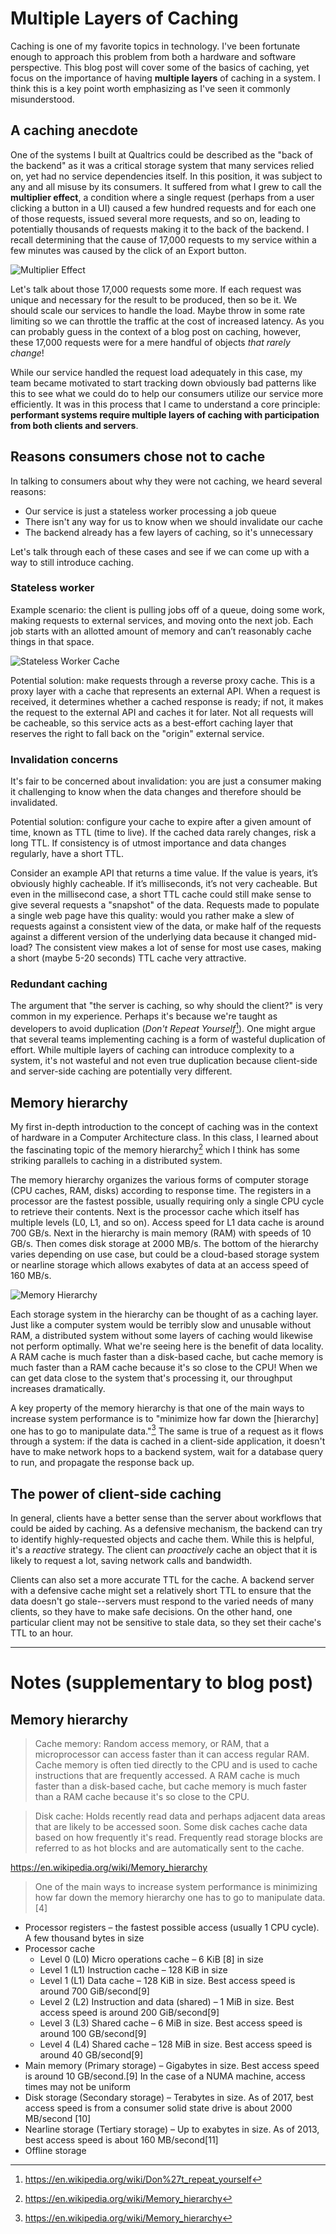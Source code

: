 # Multiple Layers of Caching

Caching is one of my favorite topics in technology. I've been fortunate enough to approach this problem from both a hardware and software perspective. This blog post will cover some of the basics of caching, yet focus on the importance of having **multiple layers** of caching in a system. I think this is a key point worth emphasizing as I've seen it commonly misunderstood.

## A caching anecdote

One of the systems I built at Qualtrics could be described as the "back of the backend" as it was a critical storage system that many services relied on, yet had no service dependencies itself. In this position, it was subject to any and all misuse by its consumers. It suffered from what I grew to call the **multiplier effect**, a condition where a single request (perhaps from a user clicking a button in a UI) caused a few hundred requests and for each one of those requests, issued several more requests, and so on, leading to potentially thousands of requests making it to the back of the backend. I recall determining that the cause of 17,000 requests to my service within a few minutes was caused by the click of an Export button.

![Multiplier Effect](../static/public/images/caching-multiplier-effect.png)

Let's talk about those 17,000 requests some more. If each request was unique and necessary for the result to be produced, then so be it. We should scale our services to handle the load. Maybe throw in some rate limiting so we can throttle the traffic at the cost of increased latency. As you can probably guess in the context of a blog post on caching, however, these 17,000 requests were for a mere handful of objects _that rarely change_!

While our service handled the request load adequately in this case, my team became motivated to start tracking down obviously bad patterns like this to see what we could do to help our consumers utilize our service more efficiently. It was in this process that I came to understand a core principle: **performant systems require multiple layers of caching with participation from both clients and servers**.

## Reasons consumers chose not to cache

In talking to consumers about why they were not caching, we heard several reasons:

* Our service is just a stateless worker processing a job queue
* There isn't any way for us to know when we should invalidate our cache
* The backend already has a few layers of caching, so it's unnecessary

Let's talk through each of these cases and see if we can come up with a way to still introduce caching.

### Stateless worker

Example scenario: the client is pulling jobs off of a queue, doing some work, making requests to external services, and moving onto the next job. Each job starts with an allotted amount of memory and can’t reasonably cache things in that space.

![Stateless Worker Cache](../static/public/images/caching-worker.png)

Potential solution: make requests through a reverse proxy cache. This is a proxy layer with a cache that represents an external API. When a request is received, it determines whether a cached response is ready; if not, it makes the request to the external API and caches it for later. Not all requests will be cacheable, so this service acts as a best-effort caching layer that reserves the right to fall back on the "origin" external service.

### Invalidation concerns

It's fair to be concerned about invalidation: you are just a consumer making it challenging to know when the data changes and therefore should be invalidated.

Potential solution: configure your cache to expire after a given amount of time, known as TTL (time to live). If the cached data rarely changes, risk a long TTL. If consistency is of utmost importance and data changes regularly, have a short TTL.

Consider an example API that returns a time value. If the value is years, it’s obviously highly cacheable. If it’s milliseconds, it’s not very cacheable. But even in the millisecond case, a short TTL cache could still make sense to give several requests a "snapshot" of the data. Requests made to populate a single web page have this quality: would you rather make a slew of requests against a consistent view of the data, or make half of the requests against a different version of the underlying data because it changed mid-load? The consistent view makes a lot of sense for most use cases, making a short (maybe 5-20 seconds) TTL cache very attractive.

### Redundant caching

The argument that "the server is caching, so why should the client?" is very common in my experience. Perhaps it's because we're taught as developers to avoid duplication (_Don't Repeat Yourself_[^1]). One might argue that several teams implementing caching is a form of wasteful duplication of effort. While multiple layers of caching can introduce complexity to a system, it's not wasteful and not even true duplication because client-side and server-side caching are potentially very different.

## Memory hierarchy

My first in-depth introduction to the concept of caching was in the context of hardware in a Computer Architecture class. In this class, I learned about the fascinating topic of the memory hierarchy[^2] which I think has some striking parallels to caching in a distributed system.

The memory hierarchy organizes the various forms of computer storage (CPU caches, RAM, disks) according to response time. The registers in a processor are the fastest possible, usually requiring only a single CPU cycle to retrieve their contents. Next is the processor cache which itself has multiple levels (L0, L1, and so on). Access speed for L1 data cache is around 700 GB/s. Next in the hierarchy is main memory (RAM) with speeds of 10 GB/s. Then comes disk storage at 2000 MB/s. The bottom of the hierarchy varies depending on use case, but could be a cloud-based storage system or nearline storage which allows exabytes of data at an access speed of 160 MB/s.

![Memory Hierarchy](../static/public/images/caching-memory-hierarchy.png)

Each storage system in the hierarchy can be thought of as a caching layer. Just like a computer system would be terribly slow and unusable without RAM, a distributed system without some layers of caching would likewise not perform optimally. What we're seeing here is the benefit of data locality. A RAM cache is much faster than a disk-based cache, but cache memory is much faster than a RAM cache because it's so close to the CPU! When we can get data close to the system that's processing it, our throughput increases dramatically.

A key property of the memory hierarchy is that one of the main ways to increase system performance is to "minimize how far down the [hierarchy] one has to go to manipulate data."[^2] The same is true of a request as it flows through a system: if the data is cached in a client-side application, it doesn't have to make network hops to a backend system, wait for a database query to run, and propagate the response back up.

## The power of client-side caching

In general, clients have a better sense than the server about workflows that could be aided by caching. As a defensive mechanism, the backend can try to identify highly-requested objects and cache them. While this is helpful, it's a _reactive_ strategy. The client can _proactively_ cache an object that it is likely to request a lot, saving network calls and bandwidth.

Clients can also set a more accurate TTL for the cache. A backend server with a defensive cache might set a relatively short TTL to ensure that the data doesn't go stale--servers must respond to the varied needs of many clients, so they have to make safe decisions. On the other hand, one particular client may not be sensitive to stale data, so they set their cache's TTL to an hour.

[^1]: https://en.wikipedia.org/wiki/Don%27t_repeat_yourself
[^2]: https://en.wikipedia.org/wiki/Memory_hierarchy

---

# Notes (supplementary to blog post)

## Memory hierarchy

> Cache memory: Random access memory, or RAM, that a microprocessor can access faster than it can access regular RAM. Cache memory is often tied directly to the CPU and is used to cache instructions that are frequently accessed. A RAM cache is much faster than a disk-based cache, but cache memory is much faster than a RAM cache because it's so close to the CPU.

> Disk cache: Holds recently read data and perhaps adjacent data areas that are likely to be accessed soon. Some disk caches cache data based on how frequently it's read. Frequently read storage blocks are referred to as hot blocks and are automatically sent to the cache.

https://en.wikipedia.org/wiki/Memory_hierarchy

> One of the main ways to increase system performance is minimizing how far down the memory hierarchy one has to go to manipulate data.[4]

- Processor registers – the fastest possible access (usually 1 CPU cycle). A few thousand bytes in size
- Processor cache
    - Level 0 (L0) Micro operations cache – 6 KiB [8] in size
    - Level 1 (L1) Instruction cache – 128 KiB in size
    - Level 1 (L1) Data cache – 128 KiB in size. Best access speed is around 700 GiB/second[9]
    - Level 2 (L2) Instruction and data (shared) – 1 MiB in size. Best access speed is around 200 GiB/second[9]
    - Level 3 (L3) Shared cache – 6 MiB in size. Best access speed is around 100 GB/second[9]
    - Level 4 (L4) Shared cache – 128 MiB in size. Best access speed is around 40 GB/second[9]
- Main memory (Primary storage) – Gigabytes in size. Best access speed is around 10 GB/second.[9] In the case of a NUMA machine, access times may not be uniform
- Disk storage (Secondary storage) – Terabytes in size. As of 2017, best access speed is from a consumer solid state drive is about 2000 MB/second [10]
- Nearline storage (Tertiary storage) – Up to exabytes in size. As of 2013, best access speed is about 160 MB/second[11]
- Offline storage

